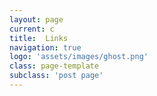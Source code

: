 ```yaml
---
layout: page
current: c
title:  Links
navigation: true
logo: 'assets/images/ghost.png'
class: page-template
subclass: 'post page'
---
```


